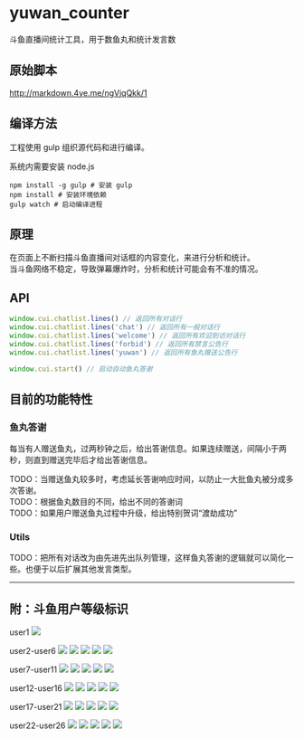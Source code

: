 # yuwan_counter
斗鱼直播间统计工具，用于数鱼丸和统计发言数

## 原始脚本
http://markdown.4ye.me/ngVjqQkk/1

## 编译方法
工程使用 gulp 组织源代码和进行编译。

系统内需要安装 node.js
```
npm install -g gulp # 安装 gulp
npm install # 安装环境依赖
gulp watch # 启动编译进程
```
## 原理

在页面上不断扫描斗鱼直播间对话框的内容变化，来进行分析和统计。<br/>
当斗鱼网络不稳定，导致弹幕爆炸时，分析和统计可能会有不准的情况。

## API

```javascript
window.cui.chatlist.lines() // 返回所有对话行
window.cui.chatlist.lines('chat') // 返回所有一般对话行
window.cui.chatlist.lines('welcome') // 返回所有欢迎到访对话行
window.cui.chatlist.lines('forbid') // 返回所有禁言公告行
window.cui.chatlist.lines('yuwan') // 返回所有鱼丸赠送公告行
```

```javascript
window.cui.start() // 启动自动鱼丸答谢
```

## 目前的功能特性

### 鱼丸答谢

每当有人赠送鱼丸，过两秒钟之后，给出答谢信息。如果连续赠送，间隔小于两秒，则直到赠送完毕后才给出答谢信息。

TODO：当赠送鱼丸较多时，考虑延长答谢响应时间，以防止一大批鱼丸被分成多次答谢。<br/>
TODO：根据鱼丸数目的不同，给出不同的答谢词<br/>
TODO：如果用户赠送鱼丸过程中升级，给出特别贺词“渡劫成功”

### Utils

TODO：把所有对话改为由先进先出队列管理，这样鱼丸答谢的逻辑就可以简化一些。也便于以后扩展其他发言类型。

-------------------

## 附：斗鱼用户等级标识

user1
![](http://staticlive.douyutv.com/common/douyu/images/classimg/user1.png)

user2-user6
![](http://staticlive.douyutv.com/common/douyu/images/classimg/user2.png)
![](http://staticlive.douyutv.com/common/douyu/images/classimg/user3.png)
![](http://staticlive.douyutv.com/common/douyu/images/classimg/user4.png)
![](http://staticlive.douyutv.com/common/douyu/images/classimg/user5.png)
![](http://staticlive.douyutv.com/common/douyu/images/classimg/user6.png)

user7-user11
![](http://staticlive.douyutv.com/common/douyu/images/classimg/user7.png)
![](http://staticlive.douyutv.com/common/douyu/images/classimg/user8.png)
![](http://staticlive.douyutv.com/common/douyu/images/classimg/user9.png)
![](http://staticlive.douyutv.com/common/douyu/images/classimg/user10.png)
![](http://staticlive.douyutv.com/common/douyu/images/classimg/user11.png)

user12-user16
![](http://staticlive.douyutv.com/common/douyu/images/classimg/user12.png)
![](http://staticlive.douyutv.com/common/douyu/images/classimg/user13.png)
![](http://staticlive.douyutv.com/common/douyu/images/classimg/user14.png)
![](http://staticlive.douyutv.com/common/douyu/images/classimg/user15.png)
![](http://staticlive.douyutv.com/common/douyu/images/classimg/user16.png)

user17-user21
![](http://staticlive.douyutv.com/common/douyu/images/classimg/user17.png)
![](http://staticlive.douyutv.com/common/douyu/images/classimg/user18.png)
![](http://staticlive.douyutv.com/common/douyu/images/classimg/user19.png)
![](http://staticlive.douyutv.com/common/douyu/images/classimg/user20.png)
![](http://staticlive.douyutv.com/common/douyu/images/classimg/user21.png)

user22-user26
![](http://staticlive.douyutv.com/common/douyu/images/classimg/user22.png)
![](http://staticlive.douyutv.com/common/douyu/images/classimg/user23.png)
![](http://staticlive.douyutv.com/common/douyu/images/classimg/user24.png)
![](http://staticlive.douyutv.com/common/douyu/images/classimg/user25.png)
![](http://staticlive.douyutv.com/common/douyu/images/classimg/user26.png)